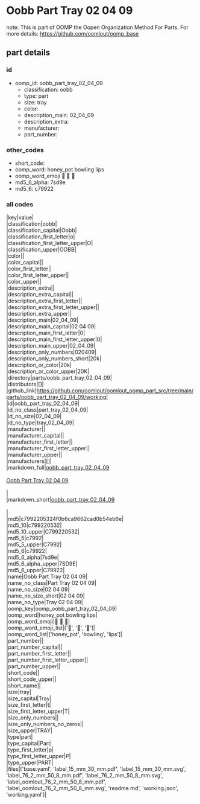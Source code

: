 # Oobb Part Tray 02 04 09  

note: This is part of OOMP the Oopen Organization Method For Parts. For more details: https://github.com/oomlout/oomp_base

##  part details





### id
* oomp_id: oobb_part_tray_02_04_09
  * classification: oobb
  * type: part
  * size: tray
  * color: 
  * description_main: 02_04_09
  * description_extra: 
  * manufacturer: 
  * part_number: 

### other_codes
* short_code: 
* oomp_word: honey_pot bowling lips
* oomp_word_emoji :honey_pot: :bowling: :lips:
* md5_6_alpha: 7sd9e
* md5_6: c79922

### all codes 
|key|value|  
|classification|oobb|  
|classification_capital|Oobb|  
|classification_first_letter|o|  
|classification_first_letter_upper|O|  
|classification_upper|OOBB|  
|color||  
|color_capital||  
|color_first_letter||  
|color_first_letter_upper||  
|color_upper||  
|description_extra||  
|description_extra_capital||  
|description_extra_first_letter||  
|description_extra_first_letter_upper||  
|description_extra_upper||  
|description_main|02_04_09|  
|description_main_capital|02 04 09|  
|description_main_first_letter|0|  
|description_main_first_letter_upper|0|  
|description_main_upper|02_04_09|  
|description_only_numbers|020409|  
|description_only_numbers_short|20k|  
|description_or_color|20k|  
|description_or_color_upper|20K|  
|directory|parts/oobb_part_tray_02_04_09|  
|distributors|[]|  
|github_link|https://github.com/oomlout/oomlout_oomp_part_src/tree/main/parts/oobb_part_tray_02_04_09/working|  
|id|oobb_part_tray_02_04_09|  
|id_no_class|part_tray_02_04_09|  
|id_no_size|02_04_09|  
|id_no_type|tray_02_04_09|  
|manufacturer||  
|manufacturer_capital||  
|manufacturer_first_letter||  
|manufacturer_first_letter_upper||  
|manufacturer_upper||  
|manufacturers|[]|  
|markdown_full|[oobb_part_tray_02_04_09](https://github.com/oomlout/oomlout_oomp_part_src/tree/main/parts/oobb_part_tray_02_04_09/working)<br>[](https://github.com/oomlout/oomlout_oomp_part_src/tree/main/parts/oobb_part_tray_02_04_09/working)<br>[Oobb Part Tray 02 04 09](https://github.com/oomlout/oomlout_oomp_part_src/tree/main/parts/oobb_part_tray_02_04_09/working)<br><br>|  
|markdown_short|[oobb_part_tray_02_04_09](https://github.com/oomlout/oomlout_oomp_part_src/tree/main/parts/oobb_part_tray_02_04_09/working)<br><br>|  
|md5|c7992205324f0b6ca9662cad0b54eb6e|  
|md5_10|c799220532|  
|md5_10_upper|C799220532|  
|md5_5|c7992|  
|md5_5_upper|C7992|  
|md5_6|c79922|  
|md5_6_alpha|7sd9e|  
|md5_6_alpha_upper|7SD9E|  
|md5_6_upper|C79922|  
|name|Oobb Part Tray 02 04 09|  
|name_no_class|Part Tray 02 04 09|  
|name_no_size|02 04 09|  
|name_no_size_short|02 04 09|  
|name_no_type|Tray 02 04 09|  
|oomp_key|oomp_oobb_part_tray_02_04_09|  
|oomp_word|honey_pot bowling lips|  
|oomp_word_emoji|:honey_pot: :bowling: :lips:|  
|oomp_word_emoji_list|[':honey_pot:', ':bowling:', ':lips:']|  
|oomp_word_list|['honey_pot', 'bowling', 'lips']|  
|part_number||  
|part_number_capital||  
|part_number_first_letter||  
|part_number_first_letter_upper||  
|part_number_upper||  
|short_code||  
|short_code_upper||  
|short_name||  
|size|tray|  
|size_capital|Tray|  
|size_first_letter|t|  
|size_first_letter_upper|T|  
|size_only_numbers||  
|size_only_numbers_no_zeros||  
|size_upper|TRAY|  
|type|part|  
|type_capital|Part|  
|type_first_letter|p|  
|type_first_letter_upper|P|  
|type_upper|PART|  
|files|['base.yaml', 'label_15_mm_30_mm.pdf', 'label_15_mm_30_mm.svg', 'label_76_2_mm_50_8_mm.pdf', 'label_76_2_mm_50_8_mm.svg', 'label_oomlout_76_2_mm_50_8_mm.pdf', 'label_oomlout_76_2_mm_50_8_mm.svg', 'readme.md', 'working.json', 'working.yaml']|  
